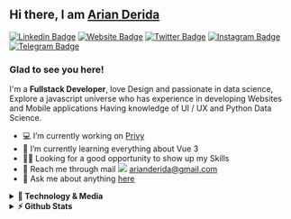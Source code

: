## Hi there, I am [Arian Derida](https://derida23.github.io) <a href="https://derida23.github.io"></a>

[![Linkedin Badge](https://img.shields.io/badge/-LinkedIn-0e76a8?style=flat-square&logo=Linkedin&logoColor=white)](https://linkedin.com/in/arianderida)
[![Website Badge](https://img.shields.io/badge/Website-3b5998?style=flat-square&logo=google-chrome&logoColor=white)](https://derida23.github.io)
[![Twitter Badge](https://img.shields.io/badge/-Twitter-00acee?style=flat-square&logo=Twitter&logoColor=white)](https://twitter.com/arianderida)
[![Instagram Badge](https://img.shields.io/badge/-Instagram-e4405f?style=flat-square&logo=Instagram&logoColor=white)](https://instagram.com/arianderida/)
[![Telegram Badge](https://img.shields.io/badge/-Telegram-0088cc?style=flat-square&logo=Telegram&logoColor=white)](https://t.me/arianderida)

### Glad to see you here! &nbsp; 

I'm a <b>Fullstack Developer</b>, love Design and passionate in data science, Explore a javascript universe who has experience in developing Websites and Mobile applications Having knowledge of UI / UX and Python Data Science. 

- :computer: I’m currently working on [Privy](https://privy.id/start-free)
- :open_book: I’m currently learning everything about Vue 3
- :ok_man: Looking for a good opportunity to show up my Skills
- :e-mail: Reach me through mail <a href="https://gmail.com/"> <img src="https://camo.githubusercontent.com/9f8403b6cb58d427fe1fcaafdf1cf00299d0bf2ef53b14a5e32e66ccf657876d/68747470733a2f2f63646e2e737667706f726e2e636f6d2f6c6f676f732f676f6f676c652d676d61696c2e737667" width="17px"></a> arianderida@gmail.com
- :speech_balloon: Ask me about anything [here](https://github.com/Derida23/derida23/issues)

<details>	
  <summary><b>👔 Technology & Media</b></summary>
<br/>
  
<img src="https://github.com/devicons/devicon/blob/master/icons/javascript/javascript-original.svg" alt="javascript" width="30" height="30"/> &nbsp; <img src="https://github.com/devicons/devicon/blob/master/icons/typescript/typescript-original.svg" alt="typescript" width="30" height="30"/> &nbsp; <img src="https://github.com/devicons/devicon/blob/master/icons/express/express-original.svg" alt="express" width="30" height="30"/> &nbsp; <img src="https://github.com/devicons/devicon/blob/master/icons/sequelize/sequelize-original.svg" alt="sequelize" width="30" height="30"/> &nbsp; <img src="https://github.com/devicons/devicon/blob/master/icons/mysql/mysql-original.svg" alt="mysql" width="30" height="30"/> &nbsp; <img src="https://github.com/devicons/devicon/blob/master/icons/mongodb/mongodb-original.svg" alt="mongodb" width="30" height="30"/> &nbsp; <img src="https://github.com/devicons/devicon/blob/master/icons/graphql/graphql-plain.svg" alt="graphql" width="30" height="30"/> &nbsp; <img src="https://github.com/devicons/devicon/blob/master/icons/react/react-original.svg" alt="react" width="30" height="30"/> &nbsp; <img src="https://github.com/devicons/devicon/blob/master/icons/nextjs/nextjs-original.svg" alt="next" width="30" height="30"/> &nbsp; <img src="https://github.com/devicons/devicon/blob/master/icons/gatsby/gatsby-original.svg" alt="gatsby" width="30" height="30"/> &nbsp; <img src="https://github.com/devicons/devicon/blob/master/icons/sass/sass-original.svg" alt="sass" width="30" height="30"/> &nbsp; <img src="https://github.com/devicons/devicon/blob/master/icons/tailwindcss/tailwindcss-original.svg" alt="tailwind" width="30" height="30"/> &nbsp; <img src="https://github.com/devicons/devicon/blob/master/icons/bootstrap/bootstrap-original.svg" alt="bootstrap" width="30" height="30"/> &nbsp; <img src="https://github.com/devicons/devicon/blob/master/icons/socketio/socketio-original.svg" alt="socketio" width="30" height="30"/> &nbsp; <img src="https://github.com/devicons/devicon/blob/master/icons/vuejs/vuejs-original.svg" alt="vue" width="30" height="30"/> &nbsp; <img src="https://github.com/devicons/devicon/blob/master/icons/nuxtjs/nuxtjs-original.svg" alt="nuxt" width="30" height="30"/> &nbsp; <img src="https://github.com/devicons/devicon/blob/master/icons/vuetify/vuetify-original.svg" alt="vuetify" width="30" height="30"/>

<img src="https://github.com/devicons/devicon/blob/master/icons/python/python-original.svg" alt="python" width="30" height="30"/> &nbsp; <img src="https://github.com/devicons/devicon/blob/master/icons/jupyter/jupyter-original.svg" alt="jupyter" width="30" height="30"/> &nbsp; <img src="https://github.com/devicons/devicon/blob/master/icons/pandas/pandas-original.svg" alt="pandas" width="30" height="30"/> &nbsp; <img src="https://github.com/devicons/devicon/blob/master/icons/pycharm/pycharm-original.svg" alt="pycharm" width="30" height="30"/> &nbsp; <img src="https://github.com/devicons/devicon/blob/master/icons/kaggle/kaggle-original.svg" alt="kaggle" width="30" height="30"/> &nbsp; <img src="https://github.com/devicons/devicon/blob/master/icons/numpy/numpy-original.svg" alt="numpy" width="30" height="30"/> &nbsp; <img src="https://github.com/devicons/devicon/blob/master/icons/kotlin/kotlin-original.svg" alt="kotlin" width="30" height="30"/> &nbsp; <img src="https://github.com/devicons/devicon/blob/master/icons/androidstudio/androidstudio-original.svg" alt="android" width="30" height="30"/> &nbsp; <img src="https://github.com/devicons/devicon/blob/master/icons/figma/figma-original.svg" alt="figma" width="30" height="30"/> &nbsp; <img src="https://github.com/devicons/devicon/blob/master/icons/photoshop/photoshop-plain.svg" alt="photoshop" width="30" height="30"/> &nbsp; <img src="https://github.com/devicons/devicon/blob/master/icons/illustrator/illustrator-plain.svg" alt="illustrator" width="30" height="30"/> &nbsp; <img src="https://github.com/devicons/devicon/blob/master/icons/premierepro/premierepro-plain.svg" alt="premierepro" width="30" height="30"/> &nbsp; <img src="https://github.com/devicons/devicon/blob/master/icons/xd/xd-plain.svg" alt="xd" width="30" height="30"/> &nbsp;
</details>

<details>	
  <summary><b>⚡ Github Stats</b></summary>
  
<img height="180em" src="https://github-readme-stats.vercel.app/api?username=derida23&show_icons=true&hide_border=true&&count_private=true&include_all_commits=true" />
<img height="180em" src="https://github-readme-stats.vercel.app/api/top-langs/?username=derida23&show_icons=true&hide=jupyter%20notebook&hide_border=true&layout=compact&langs_count=8"/>
</details>
